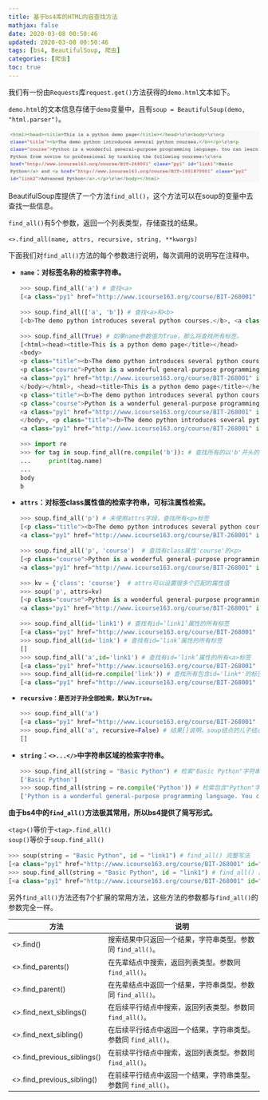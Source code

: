 ```yaml
---
title: 基于bs4库的HTML内容查找方法
mathjax: false
date: 2020-03-08 00:50:46
updated: 2020-03-08 00:50:46
tags: [bs4, BeautifulSoup, 爬虫]
categories: [爬虫]
toc: true
---
```


我们有一份由`Requests`库`request.get()`方法获得的`demo.html`文本如下。

`demo.html`的文本信息存储于`demo`变量中，且有`soup = BeautifulSoup(demo, "html.parser")`。



![](https://raw.githubusercontent.com/gukaifeng/PicGo/master/img/%E5%9F%BA%E4%BA%8Ebs4%E5%BA%93%E7%9A%84HTML%E5%86%85%E5%AE%B9%E6%9F%A5%E6%89%BE%E6%96%B9%E6%B3%95_1.png)

BeautifulSoup库提供了一个方法`find_all()`，这个方法可以在soup的变量中去查找一些信息。

`find_all()`有5个参数，返回一个列表类型，存储查找的结果。

`<>.find_all(name, attrs, recursive, string, **kwargs)`

下面我们对`find_all()`方法的每个参数进行说明，每次调用的说明写在注释中。

<!--more-->

* **`name`：对标签名称的检索字符串。**

    ```python
    >>> soup.find_all('a') # 查找<a>
    [<a class="py1" href="http://www.icourse163.org/course/BIT-268001" id="link1">Basic Python</a>, <a class="py2" href="http://www.icourse163.org/course/BIT-1001870001" id="link2">Advanced Python</a>]
    ```

    ```python
    >>> soup.find_all(['a', 'b']) # 查找<a>和<b>
    [<b>The demo python introduces several python courses.</b>, <a class="py1" href="http://www.icourse163.org/course/BIT-268001" id="link1">Basic Python</a>, <a class="py2" href="http://www.icourse163.org/course/BIT-1001870001" id="link2">Advanced Python</a>]
    ```

    ```python
    >>> soup.find_all(True) # 如果name参数值为True，那么将查找所有标签。
    [<html><head><title>This is a python demo page</title></head>
    <body>
    <p class="title"><b>The demo python introduces several python courses.</b></p>
    <p class="course">Python is a wonderful general-purpose programming language. You can learn Python from novice to professional by tracking the following courses:
    <a class="py1" href="http://www.icourse163.org/course/BIT-268001" id="link1">Basic Python</a> and <a class="py2" href="http://www.icourse163.org/course/BIT-1001870001" id="link2">Advanced Python</a>.</p>
    </body></html>, <head><title>This is a python demo page</title></head>, <title>This is a python demo page</title>, <body>
    <p class="title"><b>The demo python introduces several python courses.</b></p>
    <p class="course">Python is a wonderful general-purpose programming language. You can learn Python from novice to professional by tracking the following courses:
    <a class="py1" href="http://www.icourse163.org/course/BIT-268001" id="link1">Basic Python</a> and <a class="py2" href="http://www.icourse163.org/course/BIT-1001870001" id="link2">Advanced Python</a>.</p>
    </body>, <p class="title"><b>The demo python introduces several python courses.</b></p>, <b>The demo python introduces several python courses.</b>, <p class="course">Python is a wonderful general-purpose programming language. You can learn Python from novice to professional by tracking the following courses:
    <a class="py1" href="http://www.icourse163.org/course/BIT-268001" id="link1">Basic Python</a> and <a class="py2" href="http://www.icourse163.org/course/BIT-1001870001" id="link2">Advanced Python</a>.</p>, <a class="py1" href="http://www.icourse163.org/course/BIT-268001" id="link1">Basic Python</a>, <a class="py2" href="http://www.icourse163.org/course/BIT-1001870001" id="link2">Advanced Python</a>]
    ```

    ```python
    >>> import re
    >>> for tag in soup.find_all(re.compile('b')): # 查找所有的以'b'开头的标签
    ...     print(tag.name)
    ... 
    body
    b
    ```

* **`attrs`：对标签class属性值的检索字符串，可标注属性检索。**

    ```python
    >>> soup.find_all('p') # 未使用attrs字段，查找所有<p>标签
    [<p class="title"><b>The demo python introduces several python courses.</b></p>, <p class="course">Python is a wonderful general-purpose programming language. You can learn Python from novice to professional by tracking the following courses:
    <a class="py1" href="http://www.icourse163.org/course/BIT-268001" id="link1">Basic Python</a> and <a class="py2" href="http://www.icourse163.org/course/BIT-1001870001" id="link2">Advanced Python</a>.</p>]
    ```

    ```python
    >>> soup.find_all('p', 'course')  # 查找有class属性'course'的<p>
    [<p class="course">Python is a wonderful general-purpose programming language. You can learn Python from novice to professional by tracking the following courses:
    <a class="py1" href="http://www.icourse163.org/course/BIT-268001" id="link1">Basic Python</a> and <a class="py2" href="http://www.icourse163.org/course/BIT-1001870001" id="link2">Advanced Python</a>.</p>]
    ```

    ```python
    >>> kv = {'class': 'course'}  # attrs可以设置很多个匹配的属性值
    >>> soup('p', attrs=kv)
    [<p class="course">Python is a wonderful general-purpose programming language. You can learn Python from novice to professional by tracking the following courses:
    <a class="py1" href="http://www.icourse163.org/course/BIT-268001" id="link1">Basic Python</a> and <a class="py2" href="http://www.icourse163.org/course/BIT-1001870001" id="link2">Advanced Python</a>.</p>]
    ```

    ```python
    >>> soup.find_all(id='link1') # 查找有id=‘link1’属性的所有标签
    [<a class="py1" href="http://www.icourse163.org/course/BIT-268001" id="link1">Basic Python</a>]
    >>> soup.find_all(id='link') # 查找有id=‘link’属性的所有标签
    []
    >>> soup.find_all('a',id='link1') # 查找有id=‘link’属性的所有<a>标签
    [<a class="py1" href="http://www.icourse163.org/course/BIT-268001" id="link1">Basic Python</a>]
    >>> soup.find_all(id=re.compile('link')) # 查找所有包含id='link*'的标签
    [<a class="py1" href="http://www.icourse163.org/course/BIT-268001" id="link1">Basic Python</a>, <a class="py2" href="http://www.icourse163.org/course/BIT-1001870001" id="link2">Advanced Python</a>]
    ```

* **`recursive：是否对子孙全部检索，默认为True。`**

    ```python
    >>> soup.find_all('a')
    [<a class="py1" href="http://www.icourse163.org/course/BIT-268001" id="link1">Basic Python</a>, <a class="py2" href="http://www.icourse163.org/course/BIT-1001870001" id="link2">Advanced Python</a>]
    >>> soup.find_all('a', recursive=False) # 结果[]说明，soup结点的儿子结点中无<a>。<a>在子孙中
    []
    ```

* **`string`：`<>...</>`中字符串区域的检索字符串。**

    ```python
    >>> soup.find_all(string = "Basic Python") # 检索"Basic Python"字符串，一字不能差，必须是<>...</>内的完整内容
    ['Basic Python']
    >>> soup.find_all(string = re.compile('Python')) # 检索包含"Python"字符串的<>...</>内的完整内容
    ['Python is a wonderful general-purpose programming language. You can learn Python from novice to professional by tracking the following courses:\r\n', 'Basic Python', 'Advanced Python']
    ```

    



**由于bs4中的`find_all()`方法极其常用，所以bs4提供了简写形式。**

`<tag>()`等价于`<tag>.find_all()` <br/>`soup()`等价于`soup.find_all()`

```python
>>> soup(string = "Basic Python", id = "link1") # find_all() 完整写法
[<a class="py1" href="http://www.icourse163.org/course/BIT-268001" id="link1">Basic Python</a>]
>>> soup.find_all(string = "Basic Python", id = "link1") # find_all() 简写
[<a class="py1" href="http://www.icourse163.org/course/BIT-268001" id="link1">Basic Python</a>]
```

另外`find_all()`方法还有7个扩展的常用方法，这些方法的参数都与`find_all()`的参数完全一样。

| 方法                        | 说明                                                         |
| --------------------------- | ------------------------------------------------------------ |
| <>.find()                   | 搜索结果中只返回一个结果，字符串类型。参数同 `find_all()`。  |
| <>.find_parents()           | 在先辈结点中搜索，返回列表类型。参数同 `find_all()`。        |
| <>.find_parent()            | 在先辈结点中返回一个结果，字符串类型。参数同 `find_all()`。  |
| <>.find_next_siblings()     | 在后续平行结点中搜索，返回列表类型。参数同 `find_all()`。    |
| <>.find_next_sibling()      | 在后续平行结点中返回一个结果，字符串类型。参数同 `find_all()`。 |
| <>.find_previous_siblings() | 在前续平行结点中搜索，返回列表类型。参数同 `find_all()`。    |
| <>.find_previous_sibling()  | 在前续平行结点中返回一个结果，字符串类型。参数同 `find_all()`。 |

